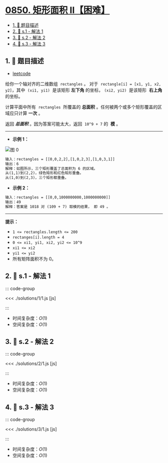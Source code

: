 # [0850. 矩形面积 II【困难】](https://github.com/tnotesjs/TNotes.leetcode/tree/main/notes/0850.%20%E7%9F%A9%E5%BD%A2%E9%9D%A2%E7%A7%AF%20II%E3%80%90%E5%9B%B0%E9%9A%BE%E3%80%91)

<!-- region:toc -->

- [1. 📝 题目描述](#1--题目描述)
- [2. 🎯 s.1 - 解法 1](#2--s1---解法-1)
- [3. 🎯 s.2 - 解法 2](#3--s2---解法-2)
- [4. 🎯 s.3 - 解法 3](#4--s3---解法-3)

<!-- endregion:toc -->

## 1. 📝 题目描述

- [leetcode](https://leetcode.cn/problems/rectangle-area-ii/)

给你一个轴对齐的二维数组  `rectangles` 。 对于  `rectangle[i] = [x1, y1, x2, y2]`，其中  `(xi1, yi1)`  是该矩形 **左下角** 的坐标， `(xi2, yi2)`  是该矩形  **右上角** 的坐标。

计算平面中所有  `rectangles`  所覆盖的 **总面积** 。任何被两个或多个矩形覆盖的区域应只计算 **一次** 。

返回 **_总面积_** 。因为答案可能太大，返回  `10^9 + 7` 的  **模** 。

---

- **示例 1：**

![图 0](https://cdn.jsdelivr.net/gh/tnotesjs/imgs@main/2025-09-16-08-29-32.png)

```txt
输入：rectangles = [[0,0,2,2],[1,0,2,3],[1,0,3,1]]
输出：6
解释：如图所示，三个矩形覆盖了总面积为 6 的区域。
从(1,1)到(2,2)，绿色矩形和红色矩形重叠。
从(1,0)到(2,3)，三个矩形都重叠。
```

- **示例 2：**

```txt
输入：rectangles = [[0,0,1000000000,1000000000]]
输出：49
解释：答案是 1018 对 (109 + 7) 取模的结果， 即 49 。
```

---

**提示：**

- `1 <= rectangles.length <= 200`
- `rectanges[i].length = 4`
- `0 <= xi1, yi1, xi2, yi2 <= 10^9`
- `xi1 <= xi2`
- `yi1 <= yi2`
- 所有矩阵面积不为 0。

## 2. 🎯 s.1 - 解法 1

::: code-group

<<< ./solutions/1/1.js [js]

:::

- 时间复杂度：$O(1)$
- 空间复杂度：$O(1)$

## 3. 🎯 s.2 - 解法 2

::: code-group

<<< ./solutions/2/1.js [js]

:::

- 时间复杂度：$O(1)$
- 空间复杂度：$O(1)$

## 4. 🎯 s.3 - 解法 3

::: code-group

<<< ./solutions/3/1.js [js]

:::

- 时间复杂度：$O(1)$
- 空间复杂度：$O(1)$
